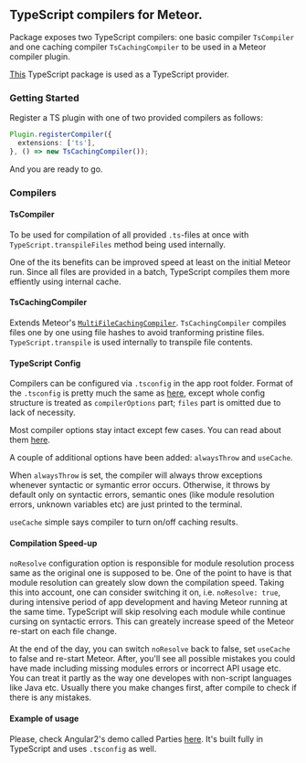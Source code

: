 ## TypeScript compilers for Meteor.

Package exposes two TypeScript compilers: one basic compiler `TsCompiler` and one caching compiler `TsCachingCompiler` to be used in a Meteor compiler plugin.

[This](https://github.com/barbatus/typescript) TypeScript package is used as a TypeScript provider.

### Getting Started
Register a TS plugin with one of two provided compilers as follows: 
````ts
Plugin.registerCompiler({
  extensions: ['ts'],
}, () => new TsCachingCompiler());
````
And you are ready to go.

### Compilers
#### TsCompiler
To be used for compilation of all provided `.ts`-files at once with `TypeScript.transpileFiles` method being used internally.

One of the its benefits can be improved speed at least on the initial Meteor run. Since all files are provided in a batch,
TypeScript compiles them more effiently using internal cache.

#### TsCachingCompiler
Extends Meteor's [`MultiFileCachingCompiler`](https://atmospherejs.com/meteor/caching-compiler). `TsCachingCompiler` compiles files one by one using
file hashes to avoid tranforming pristine files. `TypeScript.transpile` is used internally to transpile file contents.

#### TypeScript Config
Compilers can be configured via `.tsconfig` in the app root folder.
Format of the `.tsconfig` is pretty much the same as [here](https://github.com/Microsoft/TypeScript/wiki/tsconfig.json),
except whole config structure is treated as `compilerOptions` part;
`files` part is omitted due to lack of necessity.

Most compiler options stay intact except few cases. You can read about them
[here](https://github.com/barbatus/typescript).

A couple of additional options have been added: `alwaysThrow` and `useCache`.

When `alwaysThrow` is set, the compiler will always throw exceptions whenever syntactic or symantic error
occurs. Otherwise, it throws by default only on syntactic errors,
semantic ones (like module resolution errors, unknown variables etc) are just printed to the terminal.

`useCache` simple says compiler to turn on/off caching results.

#### Compilation Speed-up
`noResolve` configuration option is responsible for module resolution process same as the original one is supposed to be.
One of the point to have is that module resolution can greately slow down the compilation speed. Taking this into account, one can consider switching it on, i.e. `noResolve: true`, during intensive period of app development and having Meteor running at the same time.
TypeScript will skip resolving each module while continue cursing on syntactic errors. This can greately increase speed of the Meteor re-start on each file change.

At the end of the day, you can switch `noResolve` back to false, set `useCache` to false and re-start Meteor. After, you'll see all possible mistakes you could have made including missing modules errors or incorrect API usage etc. You can treat it partly as the way one developes with non-script languages like Java etc. Usually there you make changes first, after compile to check if there is any mistakes.

#### Example of usage
Please, check Angular2's demo called Parties [here](https://github.com/Urigo/Meteor-Angular2/tree/master/examples/parties). It's built fully in TypeScript and uses `.tsconfig` as well.
